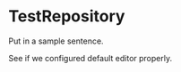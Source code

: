 TestRepository
==============

Put in a sample sentence.

See if we configured default editor properly.